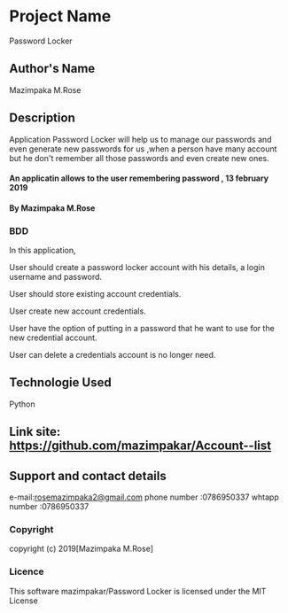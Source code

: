# Project Name

Password Locker

## Author's Name

Mazimpaka M.Rose

## Description

Application Password Locker will help us to manage our passwords and even generate new passwords for us ,when a person have many account but he don't remember all those passwords and even create new ones.

#### An applicatin allows to the user remembering password , 13 february 2019

#### By **Mazimpaka M.Rose**

### BDD

In this application,

User should create a password locker account with his details, a login username and password.

User should store existing account credentials.

User create new account credentials.

User have the option of putting in a password that he want to use for the new credential account.

User can delete a credentials account is no longer need.

## Technologie Used

Python

## Link site: https://github.com/mazimpakar/Account--list

## Support and contact details

e-mail:rosemazimpaka2@gmail.com
phone number :0786950337
whtapp number :0786950337

### Copyright

copyright (c) 2019[Mazimpaka M.Rose]

### Licence

This software mazimpakar/Password Locker is licensed under the MIT License
